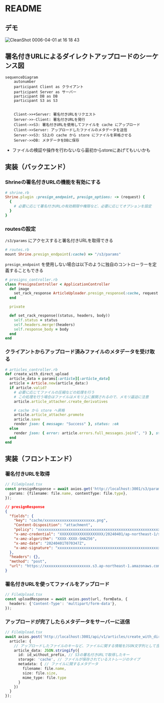 # README
## デモ
![CleanShot 0006-04-01 at 16 18 43](https://github.com/MorrisFreeman/direct-upload-demo/assets/26075006/32ce4aec-c43b-4e7a-b769-963113735abe)

## 署名付きURLによるダイレクトアップロードのシーケンス図
```mermaid
sequenceDiagram
    autonumber
    participant Client as クライアント
    participant Server as サーバー
    participant DB as DB
    participant S3 as S3


    Client->>+Server: 署名付きURLをリクエスト
    Server->>-Client: 署名付きURLを発行
    Client->>S3: 署名付きURLを使用してファイルを cache にアップロード
    Client->>Server: アップロードしたファイルのメタデータを送信
    Server->>S3: S3上の cache から store にファイルを昇格させる
    Server->>DB: メタデータをDBに保存
```
- ファイルの検証や操作を行わないなら最初からstoreにあげてもいいかも

## 実装（バックエンド）
### Shrineの署名付きURLの機能を有効にする
```rb
# shrine.rb
Shrine.plugin :presign_endpoint, presign_options: -> (request) {
  {
    # 必要に応じて署名付きURLの有効期限や権限など、必要に応じてオプションを設定
  }
}
```

### routesの設定
`/s3/params` にアクセスすると署名付きURLを取得できる
```rb
# routes.rb
mount Shrine.presign_endpoint(:cache) => "/s3/params"
```

`presign_endpoint` を使用しない場合は以下のように独自のコントローラーを定義することもできる
```rb
# presigns_controller.rb
class PresignsController < ApplicationController
  def image
    set_rack_response ArticleUploader.presign_response(:cache, request.env)
  end

  private

  def set_rack_response((status, headers, body))
    self.status = status
    self.headers.merge!(headers)
    self.response_body = body
  end
end
```

### クライアントからアップロード済みファイルのメタデータを受け取る
```rb
# articles_controller.rb
def create_with_direct_upload
  article_data = params[:article][:article_data]
  article = Article.new(article_data:)
  if article.valid?
    # 必要に応じてファイルの圧縮などの処理を行う
    # この処理を行う場合はファイルはメモリ上に展開されるので、メモリ逼迫に注意
    article.article_attacher.create_derivatives

    # cache から store へ昇格
    article.article_attacher.promote
    article.save
    render json: { message: "Success" }, status: :ok
  else
    render json: { error: article.errors.full_messages.join(", ") }, status: :unprocessable_entity
  end
end
```

## 実装（フロントエンド）
### 署名付きURLを取得
```ts
// FileUpload.tsx
const presignResponse = await axios.get('http://localhost:3001/s3/params', {
  params: {filename: file.name, contentType: file.type},
});
```

```json
// presignResponse
{
  "fields": {
    "key": "cache/xxxxxxxxxxxxxxxxxxxxxxx.png",
    "Content-Disposition": "attachment",
    "policy": "xxxxxxxxxxxxxxxxxxxxxxxxxxxxxxxxxxxxxxxxxxxxxxxxxxxxxxxxxxxxxxxxxxxxxx",
    "x-amz-credential": "XXXXXXXXXXXXXXXXXXXX/20240401/ap-northeast-1/s3/aws4_request",
    "x-amz-algorithm": "XXXX-XXXX-SHA256",
    "x-amz-date": "20240401T070347Z",
    "x-amz-signature": "xxxxxxxxxxxxxxxxxxxxxxxxxxxxxxxxxxxxxxxxxxxxxxxxxxxxxxxxx"
  },
  "headers": {},
  "method": "post",
  "url": "https://xxxxxxxxxxxxxxxxxxxxx.s3.ap-northeast-1.amazonaws.com"
}
```

### 署名付きURLを使ってファイルをアップロード
```ts
// FileUpload.tsx
const uploadResponse = await axios.post(url, formData, {
  headers: {'Content-Type': 'multipart/form-data'},
});
```

### アップロードが完了したらメタデータをサーバーに送信
```ts
// FileUpload.tsx
await axios.post('http://localhost:3001/api/v1/articles/create_with_direct_upload', {
  article: {
    // アップロードしたファイルのキーなど、ファイルに関する情報をJSON文字列として含める
    article_data: JSON.stringify({
      id: id_without_prefix, // S3の署名付きURLで取得したキー
      storage: 'cache', // ファイルが保存されているストレージのタイプ
      metadata: { // ファイルに関するメタデータ
        filename: file.name,
        size: file.size,
        mime_type: file.type
      }
    })
  }
});
```
